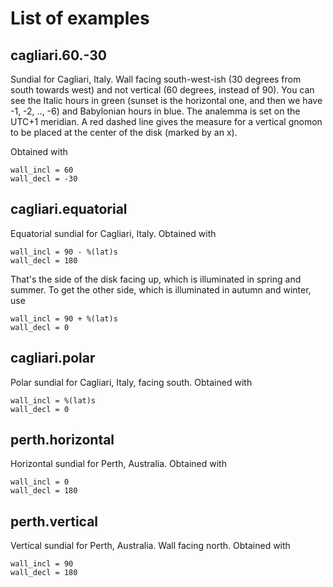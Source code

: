 # List of examples

## cagliari.60.-30

Sundial for Cagliari, Italy. Wall facing south-west-ish (30 degrees
from south towards west) and not vertical (60 degrees, instead of 90).
You can see the Italic hours in green (sunset is the horizontal one,
and then we have -1, -2, .., -6) and Babylonian hours in blue. The
analemma is set on the UTC+1 meridian. A red dashed line gives the
measure for a vertical gnomon to be placed at the center of the disk
(marked by an x).

Obtained with

```
wall_incl = 60
wall_decl = -30
```


## cagliari.equatorial

Equatorial sundial for Cagliari, Italy. Obtained with

```
wall_incl = 90 - %(lat)s
wall_decl = 180
```

That's the side of the disk facing up, which is illuminated in spring
and summer. To get the other side, which is illuminated in autumn and
winter, use

```
wall_incl = 90 + %(lat)s
wall_decl = 0
```

## cagliari.polar

Polar sundial for Cagliari, Italy, facing south. Obtained with

```
wall_incl = %(lat)s
wall_decl = 0
```

## perth.horizontal

Horizontal sundial for Perth, Australia. Obtained with

```
wall_incl = 0
wall_decl = 180
```

## perth.vertical

Vertical sundial for Perth, Australia. Wall facing north. Obtained with

```
wall_incl = 90
wall_decl = 180
```